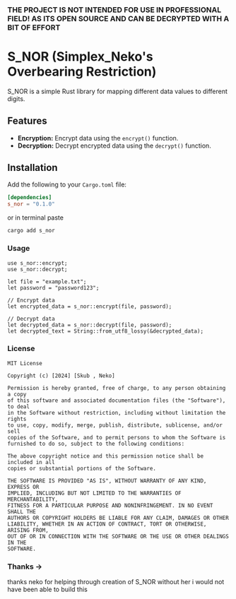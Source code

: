 ### THE PROJECT IS NOT INTENDED FOR USE IN PROFESSIONAL FIELD! AS ITS OPEN SOURCE AND CAN BE DECRYPTED WITH A BIT OF EFFORT




# S_NOR (Simplex_Neko's Overbearing Restriction)

S_NOR is a simple Rust library for mapping different data values to different digits.

## Features

- **Encryption:** Encrypt data using the `encrypt()` function.
- **Decryption:** Decrypt encrypted data using the `decrypt()` function.

## Installation

Add the following to your `Cargo.toml` file:

```toml
[dependencies]
s_nor = "0.1.0"
```
or in terminal paste
```
cargo add s_nor
```

### Usage
```
use s_nor::encrypt;
use s_nor::decrypt;

let file = "example.txt";
let password = "password123";

// Encrypt data
let encrypted_data = s_nor::encrypt(file, password);

// Decrypt data
let decrypted_data = s_nor::decrypt(file, password);
let decrypted_text = String::from_utf8_lossy(&decrypted_data);
```
### License
```
MIT License

Copyright (c) [2024] [Skub , Neko]

Permission is hereby granted, free of charge, to any person obtaining a copy
of this software and associated documentation files (the "Software"), to deal
in the Software without restriction, including without limitation the rights
to use, copy, modify, merge, publish, distribute, sublicense, and/or sell
copies of the Software, and to permit persons to whom the Software is
furnished to do so, subject to the following conditions:

The above copyright notice and this permission notice shall be included in all
copies or substantial portions of the Software.

THE SOFTWARE IS PROVIDED "AS IS", WITHOUT WARRANTY OF ANY KIND, EXPRESS OR
IMPLIED, INCLUDING BUT NOT LIMITED TO THE WARRANTIES OF MERCHANTABILITY,
FITNESS FOR A PARTICULAR PURPOSE AND NONINFRINGEMENT. IN NO EVENT SHALL THE
AUTHORS OR COPYRIGHT HOLDERS BE LIABLE FOR ANY CLAIM, DAMAGES OR OTHER
LIABILITY, WHETHER IN AN ACTION OF CONTRACT, TORT OR OTHERWISE, ARISING FROM,
OUT OF OR IN CONNECTION WITH THE SOFTWARE OR THE USE OR OTHER DEALINGS IN THE
SOFTWARE.
```

### Thanks ->
thanks neko for helping through creation of S_NOR without her i would not have been able to build this

